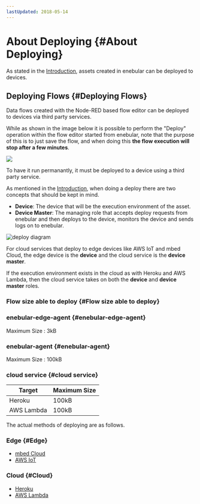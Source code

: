 ```yaml
---
lastUpdated: 2018-05-14
---
```


# About Deploying {#About Deploying}

As stated in the [Introduction](../INDEX.md), assets created in enebular can be deployed to devices.

## Deploying Flows {#Deploying Flows}

Data flows created with the Node-RED based flow editor can be deployed to devices via third party services.

While as shown in the image below it is possible to perform the "Deploy" operation within the flow editor started from enebular, note that the purpose of this is to just save the flow, and when doing this **the flow execution will stop after a few minutes**.

![](https://i.gyazo.com/bfb9c0e25ad5e4a372a149336bdef8b8.png)

To have it run permanantly, it must be deployed to a device using a third party service.

As mentioned in the [Introduction](../INDEX.md), when doing a deploy there are two concepts that should be kept in mind.

- **Device**: The device that will be the execution environment of the asset.
- **Device Master**: The managing role that accepts deploy requests from enebular and then deploys to the device, monitors the device and sends logs on to enebular.

![deploy diagram](../_asset/images/Introduction/enebular-developers-deploy.png)

For cloud services that deploy to edge devices like AWS IoT and mbed Cloud, the edge device is the **device** and the cloud service is the **device master**.

If the execution environment exists in the cloud as with Heroku and AWS Lambda, then the cloud service takes on both the **device** and **device master** roles.

### Flow size able to deploy {#Flow size able to deploy}

### enebular-edge-agent {#enebular-edge-agent}

Maximum Size : 3kB

### enebular-agent {#enebular-agent}

Maximum Size : 100kB

### cloud service {#cloud service}

| Target | Maximum Size |
| --- | --- |
| Heroku | 100kB |
| AWS Lambda | 100kB |

The actual methods of deploying are as follows.

### Edge {#Edge}

* [mbed Cloud](./DeployFlow/mbed/index.md)
* [AWS IoT](./DeployFlow/AWSIoT/index.md)

### Cloud {#Cloud}

* [Heroku](./DeployFlow/Heroku/index.md)
* [AWS Lambda](./DeployFlow/Lambda/index.md)
